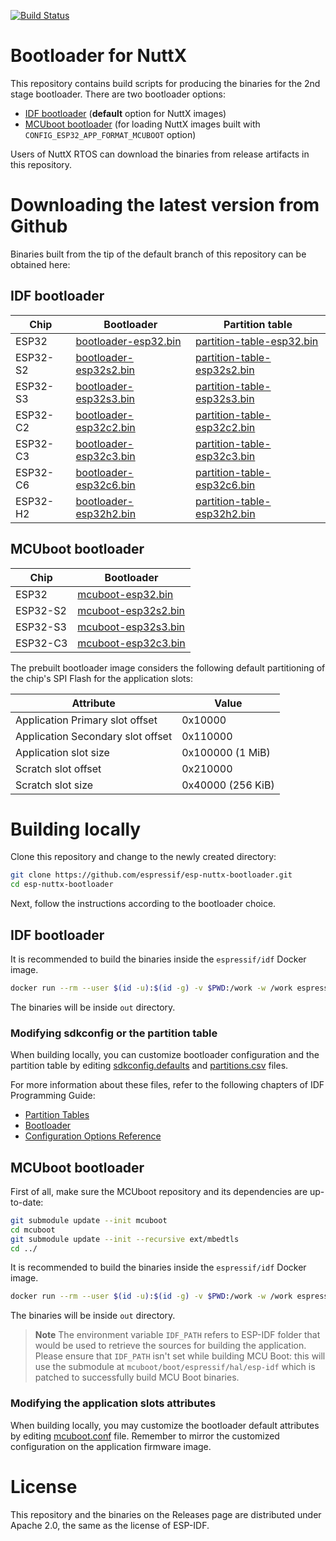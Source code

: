 [![Build Status](https://github.com/espressif/esp-nuttx-bootloader/workflows/build/badge.svg)](https://github.com/espressif/esp-nuttx-bootloader/actions?query=branch%3Amain)

# Bootloader for NuttX

This repository contains build scripts for producing the binaries for the 2nd stage bootloader. There are two bootloader options:
- [IDF bootloader](https://docs.espressif.com/projects/esp-idf/en/latest/esp32/api-guides/startup.html#second-stage-bootloader) (**default** option for NuttX images)
- [MCUboot bootloader](https://github.com/mcu-tools/mcuboot/blob/main/docs/readme-espressif.md) (for loading NuttX images built with `CONFIG_ESP32_APP_FORMAT_MCUBOOT` option)

Users of NuttX RTOS can download the binaries from release artifacts in this repository.

# Downloading the latest version from Github

Binaries built from the tip of the default branch of this repository can be obtained here:

## IDF bootloader

Chip | Bootloader | Partition table
-----|------------|-----------------
ESP32 | [bootloader-esp32.bin](https://github.com/espressif/esp-nuttx-bootloader/releases/download/latest/bootloader-esp32.bin) | [partition-table-esp32.bin](https://github.com/espressif/esp-nuttx-bootloader/releases/download/latest/partition-table-esp32.bin)
ESP32-S2 | [bootloader-esp32s2.bin](https://github.com/espressif/esp-nuttx-bootloader/releases/download/latest/bootloader-esp32s2.bin) | [partition-table-esp32s2.bin](https://github.com/espressif/esp-nuttx-bootloader/releases/download/latest/partition-table-esp32s2.bin)
ESP32-S3 | [bootloader-esp32s3.bin](https://github.com/espressif/esp-nuttx-bootloader/releases/download/latest/bootloader-esp32s3.bin) | [partition-table-esp32s3.bin](https://github.com/espressif/esp-nuttx-bootloader/releases/download/latest/partition-table-esp32s3.bin)
ESP32-C2 | [bootloader-esp32c2.bin](https://github.com/espressif/esp-nuttx-bootloader/releases/download/latest/bootloader-esp32c2.bin) | [partition-table-esp32c2.bin](https://github.com/espressif/esp-nuttx-bootloader/releases/download/latest/partition-table-esp32c2.bin)
ESP32-C3 | [bootloader-esp32c3.bin](https://github.com/espressif/esp-nuttx-bootloader/releases/download/latest/bootloader-esp32c3.bin) | [partition-table-esp32c3.bin](https://github.com/espressif/esp-nuttx-bootloader/releases/download/latest/partition-table-esp32c3.bin)
ESP32-C6 | [bootloader-esp32c6.bin](https://github.com/espressif/esp-nuttx-bootloader/releases/download/latest/bootloader-esp32c6.bin) | [partition-table-esp32c6.bin](https://github.com/espressif/esp-nuttx-bootloader/releases/download/latest/partition-table-esp32c6.bin)
ESP32-H2 | [bootloader-esp32h2.bin](https://github.com/espressif/esp-nuttx-bootloader/releases/download/latest/bootloader-esp32h2.bin) | [partition-table-esp32h2.bin](https://github.com/espressif/esp-nuttx-bootloader/releases/download/latest/partition-table-esp32h2.bin)

## MCUboot bootloader

Chip | Bootloader
-----|------------
ESP32 | [mcuboot-esp32.bin](https://github.com/espressif/esp-nuttx-bootloader/releases/download/latest/mcuboot-esp32.bin)
ESP32-S2 | [mcuboot-esp32s2.bin](https://github.com/espressif/esp-nuttx-bootloader/releases/download/latest/mcuboot-esp32s2.bin)
ESP32-S3 | [mcuboot-esp32s3.bin](https://github.com/espressif/esp-nuttx-bootloader/releases/download/latest/mcuboot-esp32s3.bin)
ESP32-C3 | [mcuboot-esp32c3.bin](https://github.com/espressif/esp-nuttx-bootloader/releases/download/latest/mcuboot-esp32c3.bin)

The prebuilt bootloader image considers the following default partitioning of the chip's SPI Flash for the application slots:

Attribute | Value
----------|-------
Application Primary slot offset | 0x10000
Application Secondary slot offset | 0x110000
Application slot size | 0x100000 (1 MiB)
Scratch slot offset | 0x210000
Scratch slot size | 0x40000 (256 KiB)

# Building locally

Clone this repository and change to the newly created directory:

```bash
git clone https://github.com/espressif/esp-nuttx-bootloader.git
cd esp-nuttx-bootloader
```

Next, follow the instructions according to the bootloader choice.

## IDF bootloader

It is recommended to build the binaries inside the `espressif/idf` Docker image.

```bash
docker run --rm --user $(id -u):$(id -g) -v $PWD:/work -w /work espressif/idf:latest ./build_idfboot.sh -c <chip>
```

The binaries will be inside `out` directory.

### Modifying sdkconfig or the partition table

When building locally, you can customize bootloader configuration and the partition table by editing [sdkconfig.defaults](sdkconfig.defaults) and [partitions.csv](partitions.csv) files.

For more information about these files, refer to the following chapters of IDF Programming Guide:

* [Partition Tables](https://docs.espressif.com/projects/esp-idf/en/stable/esp32/api-guides/partition-tables.html)
* [Bootloader](https://docs.espressif.com/projects/esp-idf/en/stable/esp32/api-guides/bootloader.html)
* [Configuration Options Reference](https://docs.espressif.com/projects/esp-idf/en/stable/esp32/api-reference/kconfig.html#configuration-options-reference)


## MCUboot bootloader

First of all, make sure the MCUboot repository and its dependencies are up-to-date:

```bash
git submodule update --init mcuboot
cd mcuboot
git submodule update --init --recursive ext/mbedtls
cd ../
```

It is recommended to build the binaries inside the `espressif/idf` Docker image.

```bash
docker run --rm --user $(id -u):$(id -g) -v $PWD:/work -w /work espressif/idf:v4.4 /bin/sh -c "unset IDF_PATH && ./build_mcuboot.sh -c <chip>"
```

The binaries will be inside `out` directory.

> **Note**
> The environment variable `IDF_PATH` refers to ESP-IDF folder that would be used to retrieve the sources for building the application. Please ensure that `IDF_PATH` isn't set while building MCU Boot: this will use the submodule at `mcuboot/boot/espressif/hal/esp-idf` which is patched to successfully build MCU Boot binaries.

### Modifying the application slots attributes

When building locally, you may customize the bootloader default attributes by editing [mcuboot.conf](mcuboot.conf) file.
Remember to mirror the customized configuration on the application firmware image.

# License

This repository and the binaries on the Releases page are distributed under Apache 2.0, the same as the license of ESP-IDF.
